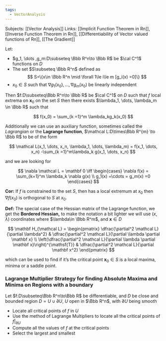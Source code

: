```yaml
---
tags:
  - VectorAnalysis
---
```

Subjects: [[Vector Analysis]] 
Links: [[Implicit Function Theorem in Rn]], [[Inverse Function Theorem in Rn]], [[Differentiability of Vector valued functions of Rn]], [[The Gradient]]

Let:
- $g_1, \dots ,g_m:D\subseteq \Bbb R^n\to \Bbb R$ be $\cal C^1$ functions on $D$
- The set $S\subseteq \Bbb R^n$ defined as    $$ S=\{x\in \Bbb R^n \mid \forall 1\le i\le m [g_i(x) =0]\} $$
- $x_0 \in S$ such that $\nabla g_1(x_0), \dots, \nabla g_m(x_0)$ be linearly independent
    

Then $f:D\subseteq\Bbb R^n\to \Bbb R$ be $\cal C^1$ on $D$ such that $f$ local extrema on $\mathbf x_0$ on the set $S$ then there exists $\lambda_1, \dots, \lambda_m \in \Bbb R$ such that

$$ f(x_0) = \sum_{k =1}^m \lambda_kg_k(x_0) $$

Additionally we can use an auxiliary function, sometimes called the _Lagrangian_ or the **Lagrange function**, $\mathcal L:D\times\Bbb R^{m} \to \Bbb R$ to be of the form

$$ \mathcal L(x_1, \dots, x_n, \lambda_1, \dots, \lambda_m) = f(x_1, \dots, x_n) -\sum_{k =1}^m\lambda_k g(x_1, \dots, x_n) $$

and we are looking for

$$ \nabla \mathcal L = \mathbf 0 \iff \begin{cases} \nabla f(x) = \sum_{k=1}^m \lambda_k \nabla g(x) \\ g_1(x) =\cdots = g_m(x) =0 \end{cases} $$

**Cor:** If $f$ is constrained to the set $S$, then has a local extremum at $x_0$ then $\nabla f(x_0)$ is orthogonal to $S$ at $x_0$.

**Def:** The special case of the Hessian matrix of the Lagrange function, we get the **Bordered Hessian,** to make the notation a bit lighter we will use ${(x, \lambda)}$ coordinates where $\lambda\in \Bbb R^m$, and $\mathbf x\in D$

$$ \mathbf H_{\mathcal L} = \begin{pmatrix} \dfrac{\partial^2 \mathcal L}{\partial \lambda^2} & \dfrac{\partial^2 \mathcal L}{\partial \lambda \partial \mathbf x} \\ \left(\dfrac{\partial^2 \mathcal L}{\partial \lambda \partial \mathbf x}\right)^{\mathsf{T}} & \dfrac{\partial^2 \mathcal L}{\partial \mathbf x^2} \end{pmatrix} $$

which can be used to find if it’s the critical point $\mathbf x_0\in S$ is a local maxima, minima or a saddle point.

### Lagrange Multiplier Strategy for finding Absolute Maxima and Minima on Regions with a boundary

Let $f:D\subseteq\Bbb R^n\to\Bbb R$ be differentiable, and $D$ be close and bounded region $D=U\cup \partial U$, $U$ open in $\Bbb R^n$, with $\partial U$ being smooth

- Locate all critical points of $f$ in $U$
- Use the method of Lagrange Multipliers to locate all the critical points of $f|_{\partial U}$
- Compute all the values of $f$ at the critical points
- Select the largest and smallest